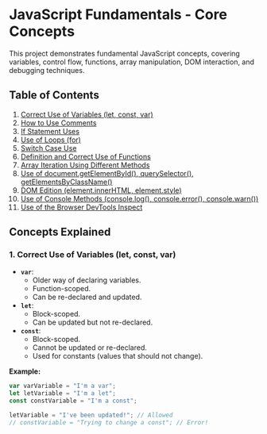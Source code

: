 # JavaScript Fundamentals - Core Concepts

This project demonstrates fundamental JavaScript concepts, covering variables, control flow, functions, array manipulation, DOM interaction, and debugging techniques.

## Table of Contents

1.  [Correct Use of Variables (let, const, var)](#1-correct-use-of-variables-let-const-var)
2.  [How to Use Comments](#2-how-to-use-comments)
3.  [If Statement Uses](#3-if-statement-uses)
4.  [Use of Loops (for)](#4-use-of-loops-for)
5.  [Switch Case Use](#5-switch-case-use)
6.  [Definition and Correct Use of Functions](#6-definition-and-correct-use-of-functions)
7.  [Array Iteration Using Different Methods](#7-array-iteration-using-different-methods)
8.  [Use of document.getElementById(), querySelector(), getElementsByClassName()](#8-use-of-documentgetelementbyid-queryselector-getelementsbyclassname)
9.  [DOM Edition (element.innerHTML, element.style)](#9-dom-edition-elementinnerhtml-elementstyle)
10. [Use of Console Methods (console.log(), console.error(), console.warn())](#10-use-of-console-methods-consolelog-consoleerror-consolewarn)
11. [Use of the Browser DevTools Inspect](#11-use-of-the-browser-devtools-inspect)

## Concepts Explained

### 1. Correct Use of Variables (let, const, var)

*   **`var`**:
    *   Older way of declaring variables.
    *   Function-scoped.
    *   Can be re-declared and updated.
*   **`let`**:
    *   Block-scoped.
    *   Can be updated but not re-declared.
*   **`const`**:
    *   Block-scoped.
    *   Cannot be updated or re-declared.
    *   Used for constants (values that should not change).

**Example:**

```javascript
var varVariable = "I'm a var";
let letVariable = "I'm a let";
const constVariable = "I'm a const";

letVariable = "I've been updated!"; // Allowed
// constVariable = "Trying to change a const"; // Error!
